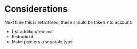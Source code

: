 # Considerations

Next time this is refactored, these should be taken into account:

- List addition/removal
- Embedded
- Make pointers a separate type